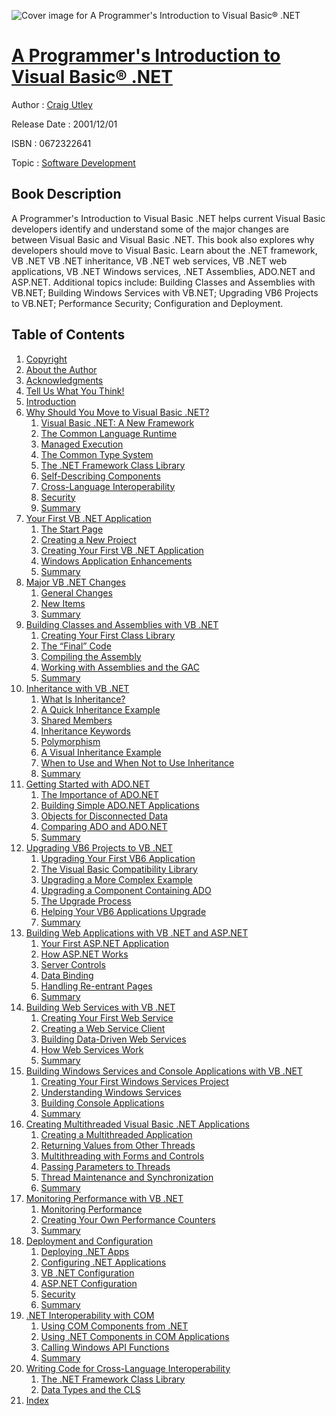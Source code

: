 ![Cover image for A Programmer&#39;s Introduction to Visual Basic® .NET](https://imgdetail.ebookreading.net/cover/cover/software_development/EB0672322641.jpg)

[A Programmer&#39;s Introduction to Visual Basic® .NET](https://ebookreading.net/view/book/A+Programmer%26%2339%3Bs+Introduction+to+Visual+Basic%C2%AE+.NET-EB0672322641_1.html "A Programmer&#39;s Introduction to Visual Basic® .NET")
====================================================================================================================

Author : [Craig Utley](https://ebookreading.net/search/author/Craig+Utley)

Release Date : 2001/12/01

ISBN : 0672322641

Topic : [Software Development](https://ebookreading.net/search/category/software-development)

Book Description
-----------------

A Programmer's Introduction to Visual Basic .NET helps current Visual Basic developers identify and understand some of the major changes are between Visual Basic and Visual Basic .NET. This book also explores why developers should move to Visual Basic. Learn about the .NET framework, VB .NET VB .NET inheritance, VB .NET web services, VB .NET web applications, VB .NET Windows services, .NET Assemblies, ADO.NET and ASP.NET. Additional topics include:
Building Classes and Assemblies with VB.NET;
Building Windows Services with VB.NET;
Upgrading VB6 Projects to VB.NET;
Performance Security;
Configuration and Deployment.
              
Table of Contents
-----------------

1. [Copyright](https://ebookreading.net/view/book/A+Programmer%26%2339%3Bs+Introduction+to+Visual+Basic%C2%AE+.NET-EB0672322641_1.html)
1. [About the Author](https://ebookreading.net/view/book/A+Programmer%26%2339%3Bs+Introduction+to+Visual+Basic%C2%AE+.NET-EB0672322641_2.html)
1. [Acknowledgments](https://ebookreading.net/view/book/A+Programmer%26%2339%3Bs+Introduction+to+Visual+Basic%C2%AE+.NET-EB0672322641_3.html)
1. [Tell Us What You Think!](https://ebookreading.net/view/book/A+Programmer%26%2339%3Bs+Introduction+to+Visual+Basic%C2%AE+.NET-EB0672322641_4.html)
1. [Introduction](https://ebookreading.net/view/book/A+Programmer%26%2339%3Bs+Introduction+to+Visual+Basic%C2%AE+.NET-EB0672322641_5.html)
1. [Why Should You Move to Visual Basic .NET?](https://ebookreading.net/view/book/A+Programmer%26%2339%3Bs+Introduction+to+Visual+Basic%C2%AE+.NET-EB0672322641_6.html)
    1. [Visual Basic .NET: A New Framework](https://ebookreading.net/view/book/A+Programmer%26%2339%3Bs+Introduction+to+Visual+Basic%C2%AE+.NET-EB0672322641_7.html)
    1. [The Common Language Runtime](https://ebookreading.net/view/book/A+Programmer%26%2339%3Bs+Introduction+to+Visual+Basic%C2%AE+.NET-EB0672322641_8.html)
    1. [Managed Execution](https://ebookreading.net/view/book/A+Programmer%26%2339%3Bs+Introduction+to+Visual+Basic%C2%AE+.NET-EB0672322641_9.html)
    1. [The Common Type System](https://ebookreading.net/view/book/A+Programmer%26%2339%3Bs+Introduction+to+Visual+Basic%C2%AE+.NET-EB0672322641_10.html)
    1. [The .NET Framework Class Library](https://ebookreading.net/view/book/A+Programmer%26%2339%3Bs+Introduction+to+Visual+Basic%C2%AE+.NET-EB0672322641_11.html)
    1. [Self-Describing Components](https://ebookreading.net/view/book/A+Programmer%26%2339%3Bs+Introduction+to+Visual+Basic%C2%AE+.NET-EB0672322641_12.html)
    1. [Cross-Language Interoperability](https://ebookreading.net/view/book/A+Programmer%26%2339%3Bs+Introduction+to+Visual+Basic%C2%AE+.NET-EB0672322641_13.html)
    1. [Security](https://ebookreading.net/view/book/A+Programmer%26%2339%3Bs+Introduction+to+Visual+Basic%C2%AE+.NET-EB0672322641_14.html)
    1. [Summary](https://ebookreading.net/view/book/A+Programmer%26%2339%3Bs+Introduction+to+Visual+Basic%C2%AE+.NET-EB0672322641_15.html)
1. [Your First VB .NET Application](https://ebookreading.net/view/book/A+Programmer%26%2339%3Bs+Introduction+to+Visual+Basic%C2%AE+.NET-EB0672322641_16.html)
    1. [The Start Page](https://ebookreading.net/view/book/A+Programmer%26%2339%3Bs+Introduction+to+Visual+Basic%C2%AE+.NET-EB0672322641_17.html)
    1. [Creating a New Project](https://ebookreading.net/view/book/A+Programmer%26%2339%3Bs+Introduction+to+Visual+Basic%C2%AE+.NET-EB0672322641_18.html)
    1. [Creating Your First VB .NET Application](https://ebookreading.net/view/book/A+Programmer%26%2339%3Bs+Introduction+to+Visual+Basic%C2%AE+.NET-EB0672322641_19.html)
    1. [Windows Application Enhancements](https://ebookreading.net/view/book/A+Programmer%26%2339%3Bs+Introduction+to+Visual+Basic%C2%AE+.NET-EB0672322641_20.html)
    1. [Summary](https://ebookreading.net/view/book/A+Programmer%26%2339%3Bs+Introduction+to+Visual+Basic%C2%AE+.NET-EB0672322641_21.html)
1. [Major VB .NET Changes](https://ebookreading.net/view/book/A+Programmer%26%2339%3Bs+Introduction+to+Visual+Basic%C2%AE+.NET-EB0672322641_22.html)
    1. [General Changes](https://ebookreading.net/view/book/A+Programmer%26%2339%3Bs+Introduction+to+Visual+Basic%C2%AE+.NET-EB0672322641_23.html)
    1. [New Items](https://ebookreading.net/view/book/A+Programmer%26%2339%3Bs+Introduction+to+Visual+Basic%C2%AE+.NET-EB0672322641_24.html)
    1. [Summary](https://ebookreading.net/view/book/A+Programmer%26%2339%3Bs+Introduction+to+Visual+Basic%C2%AE+.NET-EB0672322641_25.html)
1. [Building Classes and Assemblies with VB .NET](https://ebookreading.net/view/book/A+Programmer%26%2339%3Bs+Introduction+to+Visual+Basic%C2%AE+.NET-EB0672322641_26.html)
    1. [Creating Your First Class Library](https://ebookreading.net/view/book/A+Programmer%26%2339%3Bs+Introduction+to+Visual+Basic%C2%AE+.NET-EB0672322641_27.html)
    1. [The “Final” Code](https://ebookreading.net/view/book/A+Programmer%26%2339%3Bs+Introduction+to+Visual+Basic%C2%AE+.NET-EB0672322641_28.html)
    1. [Compiling the Assembly](https://ebookreading.net/view/book/A+Programmer%26%2339%3Bs+Introduction+to+Visual+Basic%C2%AE+.NET-EB0672322641_29.html)
    1. [Working with Assemblies and the GAC](https://ebookreading.net/view/book/A+Programmer%26%2339%3Bs+Introduction+to+Visual+Basic%C2%AE+.NET-EB0672322641_30.html)
    1. [Summary](https://ebookreading.net/view/book/A+Programmer%26%2339%3Bs+Introduction+to+Visual+Basic%C2%AE+.NET-EB0672322641_31.html)
1. [Inheritance with VB .NET](https://ebookreading.net/view/book/A+Programmer%26%2339%3Bs+Introduction+to+Visual+Basic%C2%AE+.NET-EB0672322641_32.html)
    1. [What Is Inheritance?](https://ebookreading.net/view/book/A+Programmer%26%2339%3Bs+Introduction+to+Visual+Basic%C2%AE+.NET-EB0672322641_33.html)
    1. [A Quick Inheritance Example](https://ebookreading.net/view/book/A+Programmer%26%2339%3Bs+Introduction+to+Visual+Basic%C2%AE+.NET-EB0672322641_34.html)
    1. [Shared Members](https://ebookreading.net/view/book/A+Programmer%26%2339%3Bs+Introduction+to+Visual+Basic%C2%AE+.NET-EB0672322641_35.html)
    1. [Inheritance Keywords](https://ebookreading.net/view/book/A+Programmer%26%2339%3Bs+Introduction+to+Visual+Basic%C2%AE+.NET-EB0672322641_36.html)
    1. [Polymorphism](https://ebookreading.net/view/book/A+Programmer%26%2339%3Bs+Introduction+to+Visual+Basic%C2%AE+.NET-EB0672322641_37.html)
    1. [A Visual Inheritance Example](https://ebookreading.net/view/book/A+Programmer%26%2339%3Bs+Introduction+to+Visual+Basic%C2%AE+.NET-EB0672322641_38.html)
    1. [When to Use and When Not to Use Inheritance](https://ebookreading.net/view/book/A+Programmer%26%2339%3Bs+Introduction+to+Visual+Basic%C2%AE+.NET-EB0672322641_39.html)
    1. [Summary](https://ebookreading.net/view/book/A+Programmer%26%2339%3Bs+Introduction+to+Visual+Basic%C2%AE+.NET-EB0672322641_40.html)
1. [Getting Started with ADO.NET](https://ebookreading.net/view/book/A+Programmer%26%2339%3Bs+Introduction+to+Visual+Basic%C2%AE+.NET-EB0672322641_41.html)
    1. [The Importance of ADO.NET](https://ebookreading.net/view/book/A+Programmer%26%2339%3Bs+Introduction+to+Visual+Basic%C2%AE+.NET-EB0672322641_42.html)
    1. [Building Simple ADO.NET Applications](https://ebookreading.net/view/book/A+Programmer%26%2339%3Bs+Introduction+to+Visual+Basic%C2%AE+.NET-EB0672322641_43.html)
    1. [Objects for Disconnected Data](https://ebookreading.net/view/book/A+Programmer%26%2339%3Bs+Introduction+to+Visual+Basic%C2%AE+.NET-EB0672322641_44.html)
    1. [Comparing ADO and ADO.NET](https://ebookreading.net/view/book/A+Programmer%26%2339%3Bs+Introduction+to+Visual+Basic%C2%AE+.NET-EB0672322641_45.html)
    1. [Summary](https://ebookreading.net/view/book/A+Programmer%26%2339%3Bs+Introduction+to+Visual+Basic%C2%AE+.NET-EB0672322641_46.html)
1. [Upgrading VB6 Projects to VB .NET](https://ebookreading.net/view/book/A+Programmer%26%2339%3Bs+Introduction+to+Visual+Basic%C2%AE+.NET-EB0672322641_47.html)
    1. [Upgrading Your First VB6 Application](https://ebookreading.net/view/book/A+Programmer%26%2339%3Bs+Introduction+to+Visual+Basic%C2%AE+.NET-EB0672322641_48.html)
    1. [The Visual Basic Compatibility Library](https://ebookreading.net/view/book/A+Programmer%26%2339%3Bs+Introduction+to+Visual+Basic%C2%AE+.NET-EB0672322641_49.html)
    1. [Upgrading a More Complex Example](https://ebookreading.net/view/book/A+Programmer%26%2339%3Bs+Introduction+to+Visual+Basic%C2%AE+.NET-EB0672322641_50.html)
    1. [Upgrading a Component Containing ADO](https://ebookreading.net/view/book/A+Programmer%26%2339%3Bs+Introduction+to+Visual+Basic%C2%AE+.NET-EB0672322641_51.html)
    1. [The Upgrade Process](https://ebookreading.net/view/book/A+Programmer%26%2339%3Bs+Introduction+to+Visual+Basic%C2%AE+.NET-EB0672322641_52.html)
    1. [Helping Your VB6 Applications Upgrade](https://ebookreading.net/view/book/A+Programmer%26%2339%3Bs+Introduction+to+Visual+Basic%C2%AE+.NET-EB0672322641_53.html)
    1. [Summary](https://ebookreading.net/view/book/A+Programmer%26%2339%3Bs+Introduction+to+Visual+Basic%C2%AE+.NET-EB0672322641_54.html)
1. [Building Web Applications with VB .NET and ASP.NET](https://ebookreading.net/view/book/A+Programmer%26%2339%3Bs+Introduction+to+Visual+Basic%C2%AE+.NET-EB0672322641_55.html)
    1. [Your First ASP.NET Application](https://ebookreading.net/view/book/A+Programmer%26%2339%3Bs+Introduction+to+Visual+Basic%C2%AE+.NET-EB0672322641_56.html)
    1. [How ASP.NET Works](https://ebookreading.net/view/book/A+Programmer%26%2339%3Bs+Introduction+to+Visual+Basic%C2%AE+.NET-EB0672322641_57.html)
    1. [Server Controls](https://ebookreading.net/view/book/A+Programmer%26%2339%3Bs+Introduction+to+Visual+Basic%C2%AE+.NET-EB0672322641_58.html)
    1. [Data Binding](https://ebookreading.net/view/book/A+Programmer%26%2339%3Bs+Introduction+to+Visual+Basic%C2%AE+.NET-EB0672322641_59.html)
    1. [Handling Re-entrant Pages](https://ebookreading.net/view/book/A+Programmer%26%2339%3Bs+Introduction+to+Visual+Basic%C2%AE+.NET-EB0672322641_60.html)
    1. [Summary](https://ebookreading.net/view/book/A+Programmer%26%2339%3Bs+Introduction+to+Visual+Basic%C2%AE+.NET-EB0672322641_61.html)
1. [Building Web Services with VB .NET](https://ebookreading.net/view/book/A+Programmer%26%2339%3Bs+Introduction+to+Visual+Basic%C2%AE+.NET-EB0672322641_62.html)
    1. [Creating Your First Web Service](https://ebookreading.net/view/book/A+Programmer%26%2339%3Bs+Introduction+to+Visual+Basic%C2%AE+.NET-EB0672322641_63.html)
    1. [Creating a Web Service Client](https://ebookreading.net/view/book/A+Programmer%26%2339%3Bs+Introduction+to+Visual+Basic%C2%AE+.NET-EB0672322641_64.html)
    1. [Building Data-Driven Web Services](https://ebookreading.net/view/book/A+Programmer%26%2339%3Bs+Introduction+to+Visual+Basic%C2%AE+.NET-EB0672322641_65.html)
    1. [How Web Services Work](https://ebookreading.net/view/book/A+Programmer%26%2339%3Bs+Introduction+to+Visual+Basic%C2%AE+.NET-EB0672322641_66.html)
    1. [Summary](https://ebookreading.net/view/book/A+Programmer%26%2339%3Bs+Introduction+to+Visual+Basic%C2%AE+.NET-EB0672322641_67.html)
1. [Building Windows Services and Console Applications with VB .NET](https://ebookreading.net/view/book/A+Programmer%26%2339%3Bs+Introduction+to+Visual+Basic%C2%AE+.NET-EB0672322641_68.html)
    1. [Creating Your First Windows Services Project](https://ebookreading.net/view/book/A+Programmer%26%2339%3Bs+Introduction+to+Visual+Basic%C2%AE+.NET-EB0672322641_69.html)
    1. [Understanding Windows Services](https://ebookreading.net/view/book/A+Programmer%26%2339%3Bs+Introduction+to+Visual+Basic%C2%AE+.NET-EB0672322641_70.html)
    1. [Building Console Applications](https://ebookreading.net/view/book/A+Programmer%26%2339%3Bs+Introduction+to+Visual+Basic%C2%AE+.NET-EB0672322641_71.html)
    1. [Summary](https://ebookreading.net/view/book/A+Programmer%26%2339%3Bs+Introduction+to+Visual+Basic%C2%AE+.NET-EB0672322641_72.html)
1. [Creating Multithreaded Visual Basic .NET Applications](https://ebookreading.net/view/book/A+Programmer%26%2339%3Bs+Introduction+to+Visual+Basic%C2%AE+.NET-EB0672322641_73.html)
    1. [Creating a Multithreaded Application](https://ebookreading.net/view/book/A+Programmer%26%2339%3Bs+Introduction+to+Visual+Basic%C2%AE+.NET-EB0672322641_74.html)
    1. [Returning Values from Other Threads](https://ebookreading.net/view/book/A+Programmer%26%2339%3Bs+Introduction+to+Visual+Basic%C2%AE+.NET-EB0672322641_75.html)
    1. [Multithreading with Forms and Controls](https://ebookreading.net/view/book/A+Programmer%26%2339%3Bs+Introduction+to+Visual+Basic%C2%AE+.NET-EB0672322641_76.html)
    1. [Passing Parameters to Threads](https://ebookreading.net/view/book/A+Programmer%26%2339%3Bs+Introduction+to+Visual+Basic%C2%AE+.NET-EB0672322641_77.html)
    1. [Thread Maintenance and Synchronization](https://ebookreading.net/view/book/A+Programmer%26%2339%3Bs+Introduction+to+Visual+Basic%C2%AE+.NET-EB0672322641_78.html)
    1. [Summary](https://ebookreading.net/view/book/A+Programmer%26%2339%3Bs+Introduction+to+Visual+Basic%C2%AE+.NET-EB0672322641_79.html)
1. [Monitoring Performance with VB .NET](https://ebookreading.net/view/book/A+Programmer%26%2339%3Bs+Introduction+to+Visual+Basic%C2%AE+.NET-EB0672322641_80.html)
    1. [Monitoring Performance](https://ebookreading.net/view/book/A+Programmer%26%2339%3Bs+Introduction+to+Visual+Basic%C2%AE+.NET-EB0672322641_81.html)
    1. [Creating Your Own Performance Counters](https://ebookreading.net/view/book/A+Programmer%26%2339%3Bs+Introduction+to+Visual+Basic%C2%AE+.NET-EB0672322641_82.html)
    1. [Summary](https://ebookreading.net/view/book/A+Programmer%26%2339%3Bs+Introduction+to+Visual+Basic%C2%AE+.NET-EB0672322641_83.html)
1. [Deployment and Configuration](https://ebookreading.net/view/book/A+Programmer%26%2339%3Bs+Introduction+to+Visual+Basic%C2%AE+.NET-EB0672322641_84.html)
    1. [Deploying .NET Apps](https://ebookreading.net/view/book/A+Programmer%26%2339%3Bs+Introduction+to+Visual+Basic%C2%AE+.NET-EB0672322641_85.html)
    1. [Configuring .NET Applications](https://ebookreading.net/view/book/A+Programmer%26%2339%3Bs+Introduction+to+Visual+Basic%C2%AE+.NET-EB0672322641_86.html)
    1. [VB .NET Configuration](https://ebookreading.net/view/book/A+Programmer%26%2339%3Bs+Introduction+to+Visual+Basic%C2%AE+.NET-EB0672322641_87.html)
    1. [ASP.NET Configuration](https://ebookreading.net/view/book/A+Programmer%26%2339%3Bs+Introduction+to+Visual+Basic%C2%AE+.NET-EB0672322641_88.html)
    1. [Security](https://ebookreading.net/view/book/A+Programmer%26%2339%3Bs+Introduction+to+Visual+Basic%C2%AE+.NET-EB0672322641_89.html)
    1. [Summary](https://ebookreading.net/view/book/A+Programmer%26%2339%3Bs+Introduction+to+Visual+Basic%C2%AE+.NET-EB0672322641_90.html)
1. [.NET Interoperability with COM](https://ebookreading.net/view/book/A+Programmer%26%2339%3Bs+Introduction+to+Visual+Basic%C2%AE+.NET-EB0672322641_91.html)
    1. [Using COM Components from .NET](https://ebookreading.net/view/book/A+Programmer%26%2339%3Bs+Introduction+to+Visual+Basic%C2%AE+.NET-EB0672322641_92.html)
    1. [Using .NET Components in COM Applications](https://ebookreading.net/view/book/A+Programmer%26%2339%3Bs+Introduction+to+Visual+Basic%C2%AE+.NET-EB0672322641_93.html)
    1. [Calling Windows API Functions](https://ebookreading.net/view/book/A+Programmer%26%2339%3Bs+Introduction+to+Visual+Basic%C2%AE+.NET-EB0672322641_94.html)
    1. [Summary](https://ebookreading.net/view/book/A+Programmer%26%2339%3Bs+Introduction+to+Visual+Basic%C2%AE+.NET-EB0672322641_95.html)
1. [Writing Code for Cross-Language Interoperability](https://ebookreading.net/view/book/A+Programmer%26%2339%3Bs+Introduction+to+Visual+Basic%C2%AE+.NET-EB0672322641_96.html)
    1. [The .NET Framework Class Library](https://ebookreading.net/view/book/A+Programmer%26%2339%3Bs+Introduction+to+Visual+Basic%C2%AE+.NET-EB0672322641_97.html)
    1. [Data Types and the CLS](https://ebookreading.net/view/book/A+Programmer%26%2339%3Bs+Introduction+to+Visual+Basic%C2%AE+.NET-EB0672322641_98.html)
1. [Index](https://ebookreading.net/view/book/A+Programmer%26%2339%3Bs+Introduction+to+Visual+Basic%C2%AE+.NET-EB0672322641_99.html)
